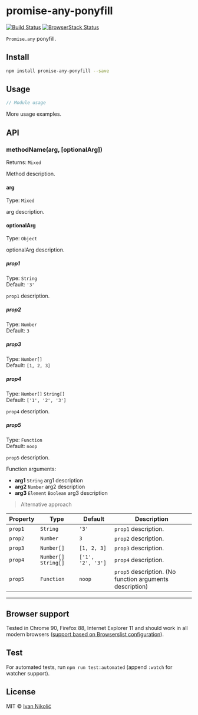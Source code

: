 # promise-any-ponyfill

[![Build Status][ci-img]][ci]
[![BrowserStack Status][browserstack-img]][browserstack]

`Promise.any` ponyfill.

## Install

```sh
npm install promise-any-ponyfill --save
```

## Usage

```js
// Module usage
```

More usage examples.

## API

### methodName(arg, [optionalArg])

Returns: `Mixed`

Method description.

#### arg

Type: `Mixed`

arg description.

#### optionalArg

Type: `Object`

optionalArg description.

##### prop1

Type: `String`  
Default: `'3'`

`prop1` description.

##### prop2

Type: `Number`  
Default: `3`

##### prop3

Type: `Number[]`  
Default: `[1, 2, 3]`

##### prop4

Type: `Number[]` `String[]`  
Default: `['1', '2', '3']`

`prop4` description.

##### prop5

Type: `Function`  
Default: `noop`

`prop5` description.

Function arguments:

-   **arg1** `String` arg1 description
-   **arg2** `Number` arg2 description
-   **arg3** `Element` `Boolean` arg3 description

> Alternative approach

| Property | Type                  | Default           | Description                                              |
| -------- | --------------------- | ----------------- | -------------------------------------------------------- |
| `prop1`  | `String`              | `'3'`             | `prop1` description.                                     |
| `prop2`  | `Number`              | `3`               | `prop2` description.                                     |
| `prop3`  | `Number[]`            | `[1, 2, 3]`       | `prop3` description.                                     |
| `prop4`  | `Number[]` `String[]` | `['1', '2', '3']` | `prop4` description.                                     |
| `prop5`  | `Function`            | `noop`            | `prop5` description. (No function arguments description) |

---

## Browser support

Tested in Chrome 90, Firefox 88, Internet Explorer 11 and should work in all
modern browsers
([support based on Browserslist configuration](https://browserslist.dev/?q=bGFzdCAyIHZlcnNpb25zLCBub3QgaWUgMTAsIGllID49IDEx)).

## Test

For automated tests, run `npm run test:automated` (append `:watch` for watcher
support).

## License

MIT © [Ivan Nikolić](http://ivannikolic.com)

<!-- prettier-ignore-start -->

[ci]: https://travis-ci.com/niksy/promise-any-ponyfill
[ci-img]: https://travis-ci.com/niksy/promise-any-ponyfill.svg?branch=master
[browserstack]: https://www.browserstack.com/
[browserstack-img]: https://www.browserstack.com/automate/badge.svg?badge_key=<badge_key>

<!-- prettier-ignore-end -->
